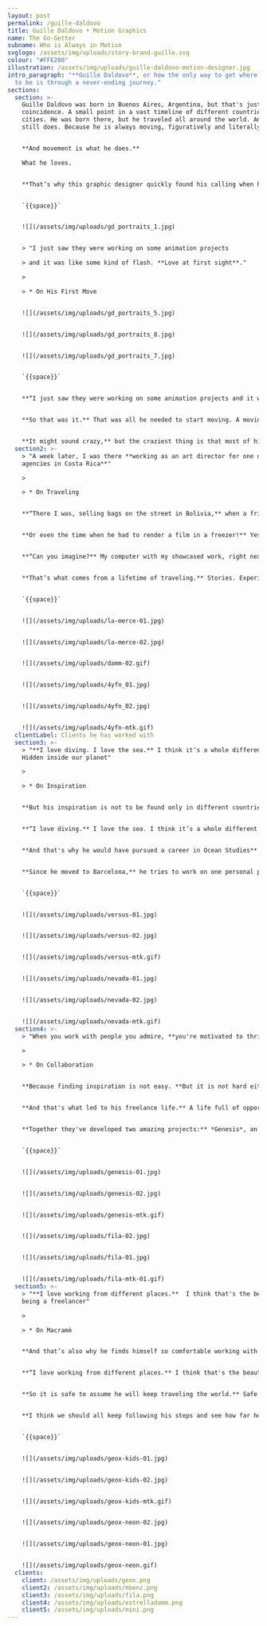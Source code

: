 ```yaml
---
layout: post
permalink: /guille-daldovo
title: Guille Daldovo • Motion Graphics
name: The Go-Getter
subname: Who is Always in Motion
svglogo: /assets/img/uploads/story-brand-guille.svg
colour: "#FFE200"
illustration: /assets/img/uploads/guille-daldovo-motion-designer.jpg
intro_paragraph: "**Guille Daldovo**, or how the only way to get where you want
  to be is through a never-ending journey."
sections:
  section: >-
    Guille Daldovo was born in Buenos Aires, Argentina, but that's just a
    coincidence. A small point in a vast timeline of different countries and
    cities. He was born there, but he traveled all around the world. And he
    still does. Because he is always moving, figuratively and literally. 


    **And movement is what he does.**

    What he loves.


    **That’s why this graphic designer quickly found his calling when he first started working at an animation studio, while still in college.** He realized animation was his thing and focused on making things move. And that’s the perfect metaphor for his entire life. That’s what rules every single one of his choices.


    `{{space}}`


    ![](/assets/img/uploads/gd_portraits_1.jpg)


    > "I just saw they were working on some animation projects

    > and it was like some kind of flash. **Love at first sight**."

    >

    > * On His First Move


    ![](/assets/img/uploads/gd_portraits_5.jpg)


    ![](/assets/img/uploads/gd_portraits_8.jpg)


    ![](/assets/img/uploads/gd_portraits_7.jpg)


    `{{space}}`


    **“I just saw they were working on some animation projects and it was like some kind of flash.** Love at first sight.”


    **So that was it.** That was all he needed to start moving. A moving story that took him almost everywhere. Like in 2006 when he left his job and college and set sail on a quest that took him from Argentina to Costa Rica, stopping in every single country in between.


    **It might sound crazy,** but the craziest thing is that most of his life and groundbreaking opportunities came from traveling.
  section2: >-
    > "A week later, I was there **working as an art director for one of the top
    agencies in Costa Rica**"

    >

    > * On Traveling


    **“There I was, selling bags on the street in Bolivia,** when a friend called me and said: Come to Costa Rica; I have a job for you. My answer: give me a week to figure it out. A week later, I was there working as an art director for one of the top agencies in Costa Rica”. 


    **Or even the time when he had to render a film in a freezer!** Yes, exactly what it sounds like. He was showcasing an animated movie at a well-known festival, and it was so heavy that his computer kept overheating repeatedly. So he put it in the freezer to keep it cool and get the film rendered. 


    **“Can you imagine?** My computer with my showcased work, right next to the beer that was going to be served during the opening”.


    **That’s what comes from a lifetime of traveling.** Stories. Experiences. And that’s what Guille is full of. That’s why he has this ability to tell stories, to engage with the viewers. Because this go-getter works hard for his dreams, but he travels even harder. And one might say traveling is what inspires him, what creates all these different and incredible scenarios that get straight from his head to the screen.


    `{{space}}`


    ![](/assets/img/uploads/la-merce-01.jpg)


    ![](/assets/img/uploads/la-merce-02.jpg)


    ![](/assets/img/uploads/damm-02.gif)


    ![](/assets/img/uploads/4yfn_01.jpg)


    ![](/assets/img/uploads/4yfn_02.jpg)


    ![](/assets/img/uploads/4yfn-mtk.gif)
  clientLabel: Clients he has worked with
  section3: >-
    > "**I love diving. I love the sea.** I think it’s a whole different planet.
    Hidden inside our planet"

    >

    > * On Inspiration


    **But his inspiration is not to be found only in different countries' soils.** He goes deeper than that. Literally. He finds most of his inspiration below mother earth. That’s why he loves diving. The undersea world has a unique beauty and charm for him. 


    **“I love diving.** I love the sea. I think it’s a whole different planet. Hidden inside our planet.”


    **And that's why he would have pursued a career in Ocean Studies** if he hadn't been a Graphic Designer and Animator. He loves the water. And water is part of his life. He finds himself comfortable there, like every single morning when he wakes up at 6 am to swim 2000 meters. That changes his mornings. That set the perfect mood to start his day. That inspires him on a regular basis. And that helps him work on personal projects when he has the time. 


    **Since he moved to Barcelona,** he tries to work on one personal project a year. And he does so. Personal projects that aren't just in his portfolio. Those are the base of all his art-based work. Of all his festival entries. Like his project “*Nevada*”, a short animated film based on the classic (and world-famous) Argentinian graphic novel “*El Eternauta*” by Héctor Germán Oesterheld and Francisco Solano López.


    `{{space}}`


    ![](/assets/img/uploads/versus-01.jpg)


    ![](/assets/img/uploads/versus-02.jpg)


    ![](/assets/img/uploads/versus-mtk.gif)


    ![](/assets/img/uploads/nevada-01.jpg)


    ![](/assets/img/uploads/nevada-02.jpg)


    ![](/assets/img/uploads/nevada-mtk.gif)
  section4: >-
    > "When you work with people you admire, **you're motivated to thrive**"

    >

    > * On Collaboration


    **Because finding inspiration is not easy. **But it is not hard either for a person who is used to looking for new pathways all the time.


    **And that's what led to his freelance life.** A life full of opportunities, and risks, of course. But a life full of freedom. Freedom to do, to try, to move around. And that's what Guille's career is all about. Freedom. Movement. Taking risks. And that's why a freelance life suits him so well. A freelance life that lets him collaborate with friends on different projects. Inspiring them and also being inspired by them. Like both times he worked with Francisco Miranda.


    **Together they've developed two amazing projects:** *Genesis*, an animated short film that won the 4th Pictoplasma Residency Award in 2013, and *Fila* by Jay Funk, a powerful TVC combining animation, motion graphics, and illustration with actual film footage.


    `{{space}}`


    ![](/assets/img/uploads/genesis-01.jpg)


    ![](/assets/img/uploads/genesis-02.jpg)


    ![](/assets/img/uploads/genesis-mtk.gif)


    ![](/assets/img/uploads/fila-02.jpg)


    ![](/assets/img/uploads/fila-01.jpg)


    ![](/assets/img/uploads/fila-mtk-01.gif)
  section5: >-
    > "**I love working from different places.**  I think that's the beauty of
    being a freelancer"

    >

    > * On Macramè


    **And that’s also why he finds himself so comfortable working with Macramè as well.** It’s where he found a way of thinking and doing that lets him combine both his passions: animation and traveling.


    **“I love working from different places.** I think that's the beauty of being a freelancer. That’s the beauty of collaborating with Macramé. I can work from anywhere, anytime. I even worked for Macramé when I was in Thailand. And that’s awesome!”


    **So it is safe to assume he will keep traveling the world.** Safe to assume that he will keep enjoying his freelance life and making the most out of every project and journey. What it’s not so safe to assume is if he will ever get to his dream destination: Antarctica.


    **I think we should all keep following his steps and see how far he can go.** 


    `{{space}}`


    ![](/assets/img/uploads/geox-kids-01.jpg)


    ![](/assets/img/uploads/geox-kids-02.jpg)


    ![](/assets/img/uploads/geox-kids-mtk.gif)


    ![](/assets/img/uploads/geox-neon-02.jpg)


    ![](/assets/img/uploads/geox-neon-01.jpg)


    ![](/assets/img/uploads/geox-neon.gif)
  clients:
    client: /assets/img/uploads/geox.png
    client2: /assets/img/uploads/mbenz.png
    client3: /assets/img/uploads/fila.png
    client4: /assets/img/uploads/estrelladamm.png
    client5: /assets/img/uploads/mini.png
---
```

